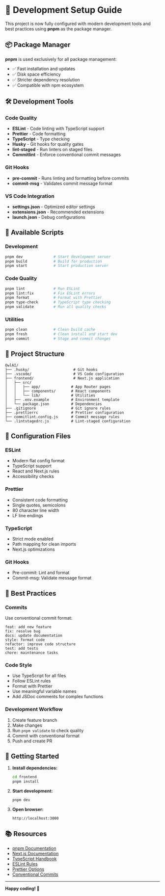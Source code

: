 # 🚀 Development Setup Guide

This project is now fully configured with modern development tools and best practices using **pnpm** as the package manager.

## 📦 Package Manager

**pnpm** is used exclusively for all package management:

- ✅ Fast installation and updates
- ✅ Disk space efficiency
- ✅ Stricter dependency resolution
- ✅ Compatible with npm ecosystem

## 🛠️ Development Tools

### Code Quality

- **ESLint** - Code linting with TypeScript support
- **Prettier** - Code formatting
- **TypeScript** - Type checking
- **Husky** - Git hooks for quality gates
- **lint-staged** - Run linters on staged files
- **Commitlint** - Enforce conventional commit messages

### Git Hooks

- **pre-commit** - Runs linting and formatting before commits
- **commit-msg** - Validates commit message format

### VS Code Integration

- **settings.json** - Optimized editor settings
- **extensions.json** - Recommended extensions
- **launch.json** - Debug configurations

## 🚀 Available Scripts

### Development

```bash
pnpm dev              # Start development server
pnpm build            # Build for production
pnpm start            # Start production server
```

### Code Quality

```bash
pnpm lint             # Run ESLint
pnpm lint:fix         # Fix ESLint errors
pnpm format           # Format with Prettier
pnpm type-check       # TypeScript type checking
pnpm validate         # Run all quality checks
```

### Utilities

```bash
pnpm clean            # Clean build cache
pnpm fresh            # Clean install and start dev
pnpm commit           # Stage and commit changes
```

## 📁 Project Structure

```
OwlAI/
├── .husky/                    # Git hooks
├── .vscode/                   # VS Code configuration
├── frontend/                  # Next.js application
│   ├── src/
│   │   ├── app/              # App Router pages
│   │   ├── components/       # React components
│   │   └── lib/              # Utilities
│   ├── .env.example          # Environment template
│   └── package.json          # Dependencies
├── .gitignore                # Git ignore rules
├── .prettierrc               # Prettier configuration
├── commitlint.config.js      # Commit message rules
└── .lintstagedrc.js          # Lint-staged configuration
```

## 🔧 Configuration Files

### ESLint

- Modern flat config format
- TypeScript support
- React and Next.js rules
- Accessibility checks

### Prettier

- Consistent code formatting
- Single quotes, semicolons
- 80 character line width
- LF line endings

### TypeScript

- Strict mode enabled
- Path mapping for clean imports
- Next.js optimizations

### Git Hooks

- Pre-commit: Lint and format
- Commit-msg: Validate message format

## 🎯 Best Practices

### Commits

Use conventional commit format:

```
feat: add new feature
fix: resolve bug
docs: update documentation
style: format code
refactor: improve code structure
test: add tests
chore: maintenance tasks
```

### Code Style

- Use TypeScript for all files
- Follow ESLint rules
- Format with Prettier
- Use meaningful variable names
- Add JSDoc comments for complex functions

### Development Workflow

1. Create feature branch
2. Make changes
3. Run `pnpm validate` to check quality
4. Commit with conventional format
5. Push and create PR

## 🚀 Getting Started

1. **Install dependencies:**

   ```bash
   cd frontend
   pnpm install
   ```

2. **Start development:**

   ```bash
   pnpm dev
   ```

3. **Open browser:**
   ```
   http://localhost:3000
   ```

## 📚 Resources

- [pnpm Documentation](https://pnpm.io/docs)
- [Next.js Documentation](https://nextjs.org/docs)
- [TypeScript Handbook](https://www.typescriptlang.org/docs)
- [ESLint Rules](https://eslint.org/docs/rules)
- [Prettier Options](https://prettier.io/docs/en/options.html)
- [Conventional Commits](https://www.conventionalcommits.org/)

---

**Happy coding! 🎉**
